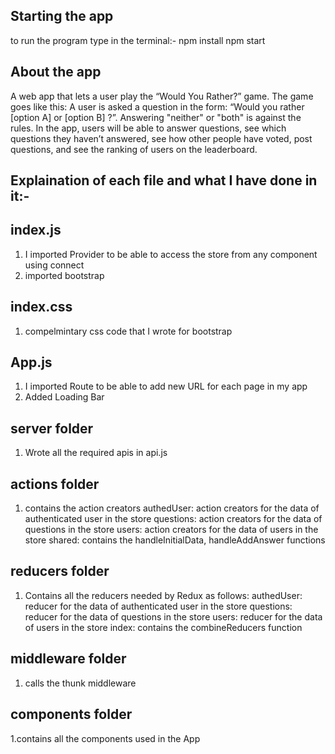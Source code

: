 ## Starting the app
to run the program type in the terminal:-
    npm install
    npm start

## About the app
 A web app that lets a user play the “Would You Rather?” game. The game goes like this: A user is asked a question in the form: “Would you rather [option A] or [option B] ?”. Answering "neither" or "both" is against the rules.
 In the app, users will be able to answer questions, see which questions they haven’t answered, see how other people have voted, post questions, and see the ranking of users on the leaderboard.


## Explaination of each file and what I have done in it:-
  ## index.js
   1. I imported Provider to be able to access the store from any component using connect
   2. imported bootstrap

  ## index.css
   1. compelmintary css code that I wrote for bootstrap

  ## App.js
   1. I imported Route to be able to add new URL for each page in my app
   2. Added Loading Bar

  ## server folder
   1. Wrote all the required apis in api.js 

  ## actions folder
   1. contains the action creators
    authedUser: action creators for the data of authenticated user in the store
    questions: action creators for the data of questions in the store
    users: action creators for the data of users in the store
    shared: contains the handleInitialData, handleAddAnswer functions

  ## reducers folder
   1. Contains all the reducers needed by Redux as follows:
    authedUser: reducer for the data of authenticated user in the store
    questions: reducer for the data of questions in the store
    users: reducer for the data of users in the store
    index: contains the combineReducers function

 ## middleware folder
   1. calls the thunk middleware

 ## components folder
   1.contains all the components used in the App
    

